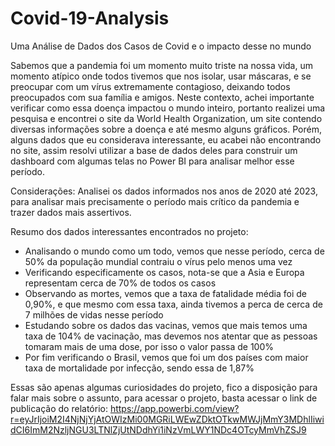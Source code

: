 # Covid-19-Analysis
Uma Análise de Dados dos Casos de Covid e o impacto desse no mundo

Sabemos que a pandemia foi um momento muito triste na nossa vida, um momento atípico onde todos tivemos que nos isolar, usar máscaras, e se preocupar com um vírus extremamente contagioso, deixando todos preocupados com sua família e amigos. Neste contexto, achei importante verificar como essa doença impactou o mundo inteiro, portanto realizei uma pesquisa e encontrei o site da World Health Organization, um site contendo diversas informações sobre a doença e até mesmo alguns gráficos. Porém, alguns dados que eu considerava interessante, eu acabei não encontrando no site, assim resolvi utilizar a base de dados deles para construir um dashboard com algumas telas no Power BI para analisar melhor esse período.

Considerações: Analisei os dados informados nos anos de 2020 até 2023, para analisar mais precisamente o período mais crítico da pandemia e trazer dados mais assertivos.

Resumo dos dados interessantes encontrados no projeto: 
- Analisando o mundo como um todo, vemos que nesse período, cerca de 50% da população mundial contraiu o vírus pelo menos uma vez
- Verificando especificamente os casos, nota-se que a Asia e Europa representam cerca de 70% de todos os casos
- Observando as mortes, vemos que a taxa de fatalidade média foi de 0,90%, e que mesmo com essa taxa, ainda tivemos a perca de cerca de 7 milhões de vidas nesse período
- Estudando sobre os dados das vacinas, vemos que mais temos uma taxa de 104% de vacinação, mas devemos nos atentar que as pessoas tomaram mais de uma dose, por isso o valor passa de 100%
- Por fim verificando o Brasil, vemos que foi um dos países com maior taxa de mortalidade por infecção, sendo essa de 1,87%

Essas são apenas algumas curiosidades do projeto, fico a disposição para falar mais sobre o assunto, para acessar o projeto, basta acessar o link de publicação do relatório: https://app.powerbi.com/view?r=eyJrIjoiM2I4NjNjYjAtOWIzMi00MGRiLWEwZDktOTkwMWJjMmY3MDhlIiwidCI6ImM2NzljNGU3LTNlZjUtNDdhYi1iNzVmLWY1NDc4OTcyMmVhZSJ9

